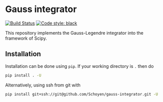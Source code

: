 # Gauss integrator

[![Build Status](https://travis-ci.com/Schoyen/gauss-integrator.svg?token=MvgH7xLNL8iVfczJpp8Q&branch=master)](https://travis-ci.com/Schoyen/gauss-integrator)
[![Code style: black](https://img.shields.io/badge/code%20style-black-000000.svg)](https://github.com/ambv/black)

This repository implements the Gauss-Legendre integrator into the framework of Scipy.

## Installation
Installation can be done using `pip`. If your working directory is `.` then do
```bash
pip install . -U
```
Alternatively, using ssh from git with
```bash
pip install git+ssh://git@github.com/Schoyen/gauss-integrator.git -U
```
